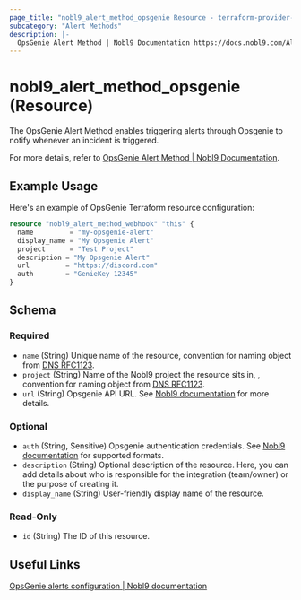 ```yaml
---
page_title: "nobl9_alert_method_opsgenie Resource - terraform-provider-nobl9"
subcategory: "Alert Methods"
description: |-
  OpsGenie Alert Method | Nobl9 Documentation https://docs.nobl9.com/Alert_Methods/opsgenie
---
```


# nobl9_alert_method_opsgenie (Resource)

The OpsGenie Alert Method enables triggering alerts through Opsgenie to notify whenever an incident is triggered.

For more details, refer to [OpsGenie Alert Method | Nobl9 Documentation](https://docs.nobl9.com/Alert_Methods/opsgenie).

## Example Usage

Here's an example of OpsGenie Terraform resource configuration:

```terraform
resource "nobl9_alert_method_webhook" "this" {
  name         = "my-opsgenie-alert"
  display_name = "My Opsgenie Alert"
  project      = "Test Project"
  description = "My Opsgenie Alert"
  url         = "https://discord.com"
  auth		  = "GenieKey 12345"
}
```

<!-- schema generated by tfplugindocs -->
## Schema

### Required

- `name` (String) Unique name of the resource, convention for naming object from [DNS RFC1123](https://kubernetes.io/docs/concepts/overview/working-with-objects/names/#names).
- `project` (String) Name of the Nobl9 project the resource sits in, , convention for naming object from [DNS RFC1123](https://kubernetes.io/docs/concepts/overview/working-with-objects/names/#names).
- `url` (String) Opsgenie API URL. See [Nobl9 documentation](https://docs.nobl9.com/Alert_Methods/opsgenie#creating-opsgenie-api-key) for more details.

### Optional

- `auth` (String, Sensitive) Opsgenie authentication credentials. See [Nobl9 documentation](https://docs.nobl9.com/Alert_Methods/opsgenie#authentication) for supported formats.
- `description` (String) Optional description of the resource. Here, you can add details about who is responsible for the integration (team/owner) or the purpose of creating it.
- `display_name` (String) User-friendly display name of the resource.

### Read-Only

- `id` (String) The ID of this resource.

## Useful Links

[OpsGenie alerts configuration | Nobl9 documentation](https://docs.nobl9.com/Alert_Methods/opsgenie/)